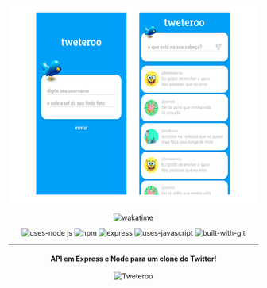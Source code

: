 <div align="center"> 
  
  
   <img src="https://github.com/jeffebido/tweteroo/blob/main/tweteroo.png" alt="Tweteroo" height="400">
  
  
[![wakatime](https://wakatime.com/badge/user/578c8c26-46da-4b46-a315-3eb46eecfb5a/project/a5678990-53b3-4bc7-b481-62616357b635.svg)](https://wakatime.com/badge/user/578c8c26-46da-4b46-a315-3eb46eecfb5a/project/a5678990-53b3-4bc7-b481-62616357b635)
</div>

<div align="center">

![uses-node js](https://img.shields.io/badge/Node.js-43853D?style=for-the-badge&logo=node.js&logoColor=white)
![npm](https://img.shields.io/badge/npm-D12228?style=for-the-badge&logo=npm)
![express](https://img.shields.io/badge/Express-000000?style=for-the-badge&logo=express&logoColor=white)
![uses-javascript](https://img.shields.io/badge/JavaScript-F7DF1E?style=for-the-badge&logo=javascript&logoColor=black)
![built-with-git](https://img.shields.io/badge/Git-E34F26?style=for-the-badge&logo=git&logoColor=white)

  
 </div>
 
  ---
  
 <h4 align="center">
     API em Express e Node para um clone do Twitter!
  <br/> 
 </h4>
  
<div align="center">
    <img src="https://github.com/jeffebido/tweteroo/blob/main/tweteroo.gif" alt="Tweteroo">
</div>
 
